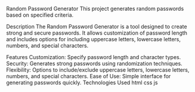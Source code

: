 Random Password Generator
This project generates random passwords based on specified criteria.

Description
The Random Password Generator is a tool designed to create strong and secure passwords. It allows customization of password length and includes options for including uppercase letters, lowercase letters, numbers, and special characters.

Features
Customization: Specify password length and character types.
Security: Generates strong passwords using randomization techniques.
Flexibility: Options to include/exclude uppercase letters, lowercase letters, numbers, and special characters.
Ease of Use: Simple interface for generating passwords quickly.
Technologies Used
html 
css
js
